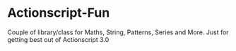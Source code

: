 Actionscript-Fun
================

Couple of library/class for Maths, String, Patterns, Series and More. Just for getting best out of Actionscript 3.0
